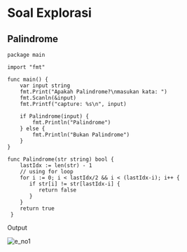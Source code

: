 # Soal Explorasi
## Palindrome

```
package main

import "fmt"

func main() {
	var input string
	fmt.Print("Apakah Palindrome?\nmasukan kata: ")
	fmt.Scanln(&input)
	fmt.Printf("capture: %s\n", input)

	if Palindrome(input) {
		fmt.Println("Palindrome")
	} else {
		fmt.Println("Bukan Palindrome")
	}
}

func Palindrome(str string) bool {
	lastIdx := len(str) - 1
	// using for loop
	for i := 0; i < lastIdx/2 && i < (lastIdx-i); i++ {
	   if str[i] != str[lastIdx-i] {
		  return false
	   }
	}
	return true
 }
```

Output

![e_no1](/02_Basic-Program/screenshots/e_no1.jpg)